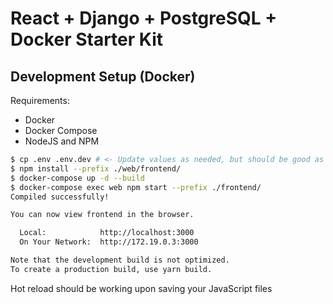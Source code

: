 # React + Django + PostgreSQL + Docker Starter Kit

## Development Setup (Docker)

Requirements:

- Docker
- Docker Compose
- NodeJS and NPM

```bash
$ cp .env .env.dev # <- Update values as needed, but should be good as is
$ npm install --prefix ./web/frontend/
$ docker-compose up -d --build
$ docker-compose exec web npm start --prefix ./frontend/
Compiled successfully!

You can now view frontend in the browser.

  Local:            http://localhost:3000
  On Your Network:  http://172.19.0.3:3000

Note that the development build is not optimized.
To create a production build, use yarn build.
```

Hot reload should be working upon saving your JavaScript files
